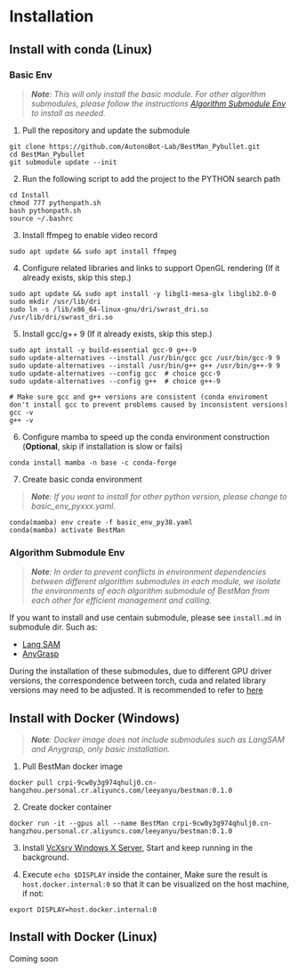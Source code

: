 # Installation

## Install with conda (Linux)

### Basic Env

> ***Note**: This will only install the basic module. For other algorithm submodules, please follow the instructions [Algorithm Submodule Env](#algorithm-submodule-env) to install as needed.*

1. Pull the repository and update the submodule

```
git clone https://github.com/AutonoBot-Lab/BestMan_Pybullet.git
cd BestMan_Pybullet
git submodule update --init
```

2. Run the following script to add the project to the PYTHON search path
```
cd Install
chmod 777 pythonpath.sh
bash pythonpath.sh
source ~/.bashrc
```


3. Install ffmpeg to enable video record
```
sudo apt update && sudo apt install ffmpeg
```

4. Configure related libraries and links to support OpenGL rendering (If it already exists, skip this step.)
```
sudo apt update && sudo apt install -y libgl1-mesa-glx libglib2.0-0
sudo mkdir /usr/lib/dri
sudo ln -s /lib/x86_64-linux-gnu/dri/swrast_dri.so /usr/lib/dri/swrast_dri.so
```

5. Install gcc/g++ 9 (If it already exists, skip this step.)
```
sudo apt install -y build-essential gcc-9 g++-9
sudo update-alternatives --install /usr/bin/gcc gcc /usr/bin/gcc-9 9
sudo update-alternatives --install /usr/bin/g++ g++ /usr/bin/g++-9 9
sudo update-alternatives --config gcc  # choice gcc-9
sudo update-alternatives --config g++  # choice g++-9

# Make sure gcc and g++ versions are consistent (conda enviroment don't install gcc to prevent problems caused by inconsistent versions)
gcc -v
g++ -v
```

6. Configure mamba to speed up the conda environment construction (**Optional**, skip if installation is slow or fails)
```
conda install mamba -n base -c conda-forge
```

7. Create basic conda environment

> ***Note**: If you want to install for other python version, please change to basic_env_pyxxx.yaml.*

```
conda(mamba) env create -f basic_env_py38.yaml
conda(mamba) activate BestMan
```

### Algorithm Submodule Env

> ***Note**: In order to prevent conflicts in environment dependencies between different algorithm submodules in each module, we isolate the environments of each algorithm submodule of BestMan from each other for efficient management and calling.*

If you want to install and use centain submodule, please see `install.md` in submodule dir. Such as:

- [Lang SAM](../Perception/Object_detection/Lang_SAM/install.md)
- [AnyGrasp](../Perception/Grasp_Pose_Estimation/AnyGrasp/install.md)

During the installation of these submodules, due to different GPU driver versions, the correspondence between torch, cuda and related library versions may need to be adjusted. It is recommended to refer to [here](https://pytorch.org/get-started/previous-versions/)
  

## Install with Docker (Windows)

> ***Note**: Docker image does not include submodules such as LangSAM and Anygrasp, only basic installation.*

1. Pull BestMan docker image

```
docker pull crpi-9cw0y3g974qhulj0.cn-hangzhou.personal.cr.aliyuncs.com/leeyanyu/bestman:0.1.0
```

2. Create docker container

```
docker run -it --gpus all --name BestMan crpi-9cw0y3g974qhulj0.cn-hangzhou.personal.cr.aliyuncs.com/leeyanyu/bestman:0.1.0
```

3. Install [VcXsrv Windows X Server](https://sourceforge.net/projects/vcxsrv/), Start and keep running in the background.

4. Execute `echo $DISPLAY` inside the container, Make sure the result is `host.docker.internal:0` so that it can be visualized on the host machine, if not:

```
export DISPLAY=host.docker.internal:0
```


## Install with Docker (Linux)

Coming soon
